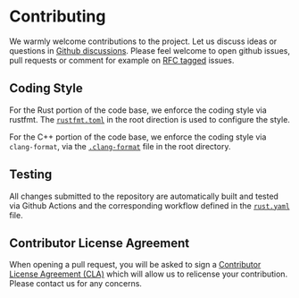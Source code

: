 # Contributing

We warmly welcome contributions to the project. Let us discuss ideas or questions in [Github discussions](https://github.com/sixtyfpsui/sixtyfps/discussions).
Please feel welcome to open github issues, pull requests or comment for example on [RFC tagged](https://github.com/sixtyfpsui/sixtyfps/labels/rfc) issues.

## Coding Style

For the Rust portion of the code base, we enforce the coding style via rustfmt. The [`rustfmt.toml`](/rustfmt.toml) in the root direction is used to configure the style.

For the C++ portion of the code base, we enforce the coding style via `clang-format`, via the [`.clang-format`](/.clang-format) file in the root directory.

## Testing

All changes submitted to the repository are automatically built and tested via Github Actions and the corresponding workflow defined in the [`rust.yaml`](/.github/workflows/rust.yaml) file.

## Contributor License Agreement

When opening a pull request, you will be asked to sign a [Contributor License Agreement (CLA)](https://cla-assistant.io/sixtyfpsui/sixtyfps) which
will allow us to relicense your contribution.
Please contact us for any concerns.
